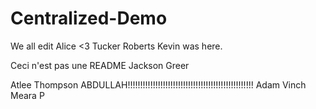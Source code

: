 # Centralized-Demo
We all edit
Alice <3
Tucker Roberts
Kevin was here.

Ceci n'est pas une README
Jackson Greer








Atlee Thompson
ABDULLAH!!!!!!!!!!!!!!!!!!!!!!!!!!!!!!!!!!!!!!!!!!!!!!!!!!
Adam Vinch
Meara P
